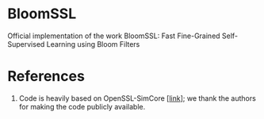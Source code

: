 # BloomSSL
Official implementation of the work BloomSSL: Fast Fine-Grained Self-Supervised Learning using Bloom Filters


# References
1. Code is heavily based on OpenSSL-SimCore [[link](https://github.com/sungnyun/openssl-simcore)]; we thank the authors for making the code publicly available.
